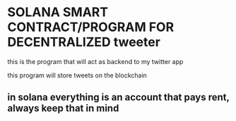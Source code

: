 # SOLANA SMART CONTRACT/PROGRAM FOR DECENTRALIZED tweeter

this is the program that will act as backend to my twitter app

this program will store tweets on the blockchain

## in solana everything is an account that pays rent, always keep that in mind
